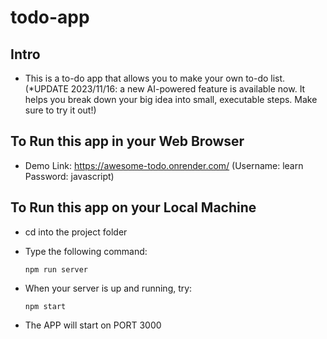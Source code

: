# todo-app

## Intro

* This is a to-do app that allows you to make your own to-do list. <br />
(*UPDATE 2023/11/16: a new AI-powered feature is available now. It helps you break down your big idea into small, executable steps. Make sure to try it out!)

## To Run this app in your Web Browser

* Demo Link: https://awesome-todo.onrender.com/ (Username: learn Password: javascript)

## To Run this app on your Local Machine

* cd into the project folder

* Type the following command:

  ```
  npm run server
  ```
* When your server is up and running, try:

  ```
  npm start
  ```

* The APP will start on PORT 3000
